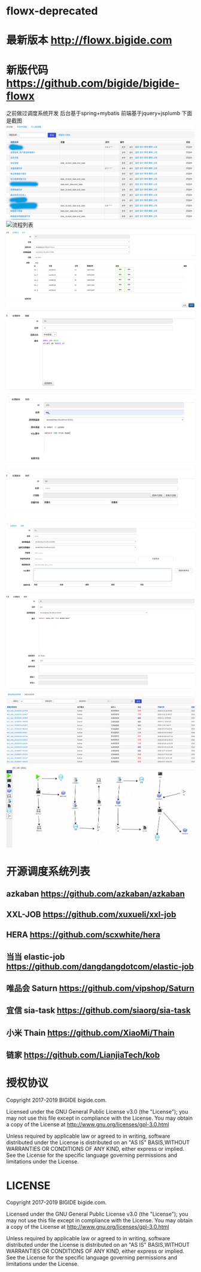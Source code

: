 # flowx-deprecated
# 最新版本 http://flowx.bigide.com
# 新版代码 https://github.com/bigide/bigide-flowx
之前做过调度系统开发
后台基于spring+mybatis
前端基于jquery+jsplumb
下面是截图
![流程列表](./images/1joblist.png)
![流程列表](./images/datalfow.png)
![流程列表](./images/procs.png)
![流程列表](./images/shell.png)
![流程列表](./images/sql.png)
![流程列表](./images/subflow.png)
![流程列表](./images/sync.png)
![流程列表](./images/email.png)
![流程列表](./images/flow_monitor_list.png)
![流程列表](./images/fuck.png)

# 开源调度系统列表

## azkaban  https://github.com/azkaban/azkaban
## XXL-JOB  https://github.com/xuxueli/xxl-job
## HERA https://github.com/scxwhite/hera
## 当当 elastic-job https://github.com/dangdangdotcom/elastic-job
## 唯品会 Saturn https://github.com/vipshop/Saturn
## 宜信  sia-task   https://github.com/siaorg/sia-task
## 小米  Thain https://github.com/XiaoMi/Thain
## 链家  https://github.com/LianjiaTech/kob



# 授权协议
Copyright 2017-2019 BIGIDE  bigide.com.

Licensed under the GNU General Public License v3.0 (the "License");
you may not use this file except in compliance with the License.
You may obtain a copy of the License at http://www.gnu.org/licenses/gpl-3.0.html

Unless required by applicable law or agreed to in writing, software distributed under the License is distributed on an "AS IS" BASIS,WITHOUT WARRANTIES OR CONDITIONS OF ANY KIND, either express or implied.
See the License for the specific language governing permissions and limitations under the License.


# LICENSE
Copyright 2017-2019 BIGIDE  bigide.com.

Licensed under the GNU General Public License v3.0 (the "License");
you may not use this file except in compliance with the License.
You may obtain a copy of the License at http://www.gnu.org/licenses/gpl-3.0.html

Unless required by applicable law or agreed to in writing, software distributed under the License is distributed on an "AS IS" BASIS,WITHOUT WARRANTIES OR CONDITIONS OF ANY KIND, either express or implied.
See the License for the specific language governing permissions and limitations under the License.
